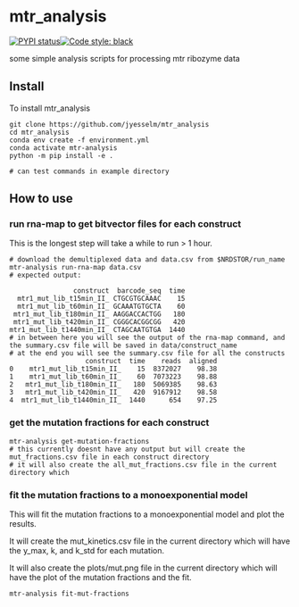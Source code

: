 # mtr_analysis

[![PYPI status]( https://badge.fury.io/py/mtr_analysis.png)](http://badge.fury.io/py/mtr_analysis)[![Code style: black](https://img.shields.io/badge/code%20style-black-000000.svg)](https://github.com/psf/black)

some simple analysis scripts for processing mtr ribozyme data

## Install

To install mtr_analysis 

```shell
git clone https://github.com/jyesselm/mtr_analysis
cd mtr_analysis
conda env create -f environment.yml
conda activate mtr-analysis
python -m pip install -e .

# can test commands in example directory

```
## How to use 

### run rna-map to get bitvector files for each construct
This is the longest step will take a while to run > 1 hour.
```shell 
# download the demultiplexed data and data.csv from $NRDSTOR/run_name 
mtr-analysis run-rna-map data.csv
# expected output:

                construct  barcode_seq  time
  mtr1_mut_lib_t15min_II_ CTGCGTGCAAAC    15
  mtr1_mut_lib_t60min_II_ GCAAATGTGCTA    60
 mtr1_mut_lib_t180min_II_ AAGGACCACTGG   180
 mtr1_mut_lib_t420min_II_ CGGGCACGGCGG   420
mtr1_mut_lib_t1440min_II_ CTAGCAATGTGA  1440
# in between here you will see the output of the rna-map command, and the summary.csv file will be saved in data/construct_name
# at the end you will see the summary.csv file for all the constructs
                   construct  time    reads  aligned
0    mtr1_mut_lib_t15min_II_    15  8372027    98.38
1    mtr1_mut_lib_t60min_II_    60  7073223    98.88
2   mtr1_mut_lib_t180min_II_   180  5069385    98.63
3   mtr1_mut_lib_t420min_II_   420  9167912    98.58
4  mtr1_mut_lib_t1440min_II_  1440      654    97.25

```
### get the mutation fractions for each construct
```shell
mtr-analysis get-mutation-fractions
# this currently doesnt have any output but will create the mut_fractions.csv file in each construct directory 
# it will also create the all_mut_fractions.csv file in the current directory which 

```

### fit the mutation fractions to a monoexponential model
This will fit the mutation fractions to a monoexponential model and plot the results.

It will create the mut_kinetics.csv file in the current directory which will have the y_max, k, and k_std for each mutation.

It will also create the plots/mut.png file in the current directory which will have the plot of the mutation fractions and the fit.
```shell
mtr-analysis fit-mut-fractions
```


